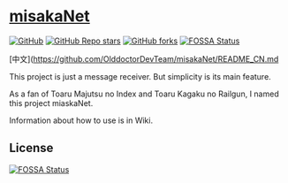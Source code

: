 # [misakaNet](https://github.com/OlddoctorDevTeam/misakaNet)
[![GitHub](https://img.shields.io/github/license/OlddoctorDevTeam/misakaNet)](https://github.com/OlddoctorDevTeam/misakaNet/blob/master/LICENSE)
[![GitHub Repo stars](https://img.shields.io/github/stars/OlddoctorDevTeam/misakaNet?style=flat)](https://github.com/OlddoctorDevTeam/misakaNet)
[![GitHub forks](https://img.shields.io/github/forks/OlddoctorDevTeam/misakaNet?style=flat)](https://github.com/OlddoctorDevTeam/misakaNet)
[![FOSSA Status](https://app.fossa.com/api/projects/custom%2B24811%2Fgithub.com%2FOlddoctorDevTeam%2FmisakaNet.svg?type=shield)](https://app.fossa.com/projects/custom%2B24811%2Fgithub.com%2FOlddoctorDevTeam%2FmisakaNet?ref=badge_shield)

[中文](https://github.com/OlddoctorDevTeam/misakaNet/README_CN.md

This project is just a message receiver. But simplicity is its main feature. 

As a fan of Toaru Majutsu no Index and Toaru Kagaku no Railgun, I named this project miaskaNet.

Information about how to use is in Wiki.

## License
[![FOSSA Status](https://app.fossa.com/api/projects/custom%2B24811%2Fgithub.com%2FOlddoctorDevTeam%2FmisakaNet.svg?type=large)](https://app.fossa.com/projects/custom%2B24811%2Fgithub.com%2FOlddoctorDevTeam%2FmisakaNet?ref=badge_large)
